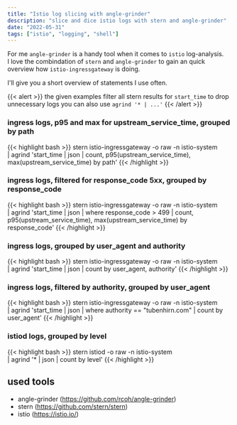 ```yaml
---
title: "Istio log slicing with angle-grinder"
description: "slice and dice istio logs with stern and angle-grinder"
date: "2022-05-31"
tags: ["istio", "logging", "shell"]
---
```


For me `angle-grinder` is a handy tool when it comes to `istio` log-analysis.\
I love the combindation of `stern` and `angle-grinder` to gain an quick overview how `istio-ingressgateway` is doing.

I'll give you a short overview of statements I use often.

{{< alert >}}
the given examples filter all stern results for `start_time` to drop unnecessary logs
you can also use `agrind '* | ...'`
{{< /alert >}}

### ingress logs, p95 and max for upstream_service_time, grouped by path

{{< highlight bash >}}
stern istio-ingressgateway -o raw -n istio-system \
    | agrind 'start_time | json
    | count, p95(upstream_service_time), max(upstream_service_time)
    by path'
{{< /highlight >}}

### ingress logs, filtered for response_code 5xx, grouped by response_code

{{< highlight bash >}}
stern istio-ingressgateway -o raw -n istio-system \
    | agrind 'start_time | json
    | where response_code > 499
    | count, p95(upstream_service_time), max(upstream_service_time)
    by response_code'
{{< /highlight >}}

### ingress logs, grouped by user_agent and authority

{{< highlight bash >}}
stern istio-ingressgateway -o raw -n istio-system \
    | agrind 'start_time | json
    | count
    by user_agent, authority'
{{< /highlight >}}

### ingress logs, filtered by authority, grouped by user_agent

{{< highlight bash >}}
stern istio-ingressgateway -o raw -n istio-system \
    | agrind 'start_time | json
    | where authority == "tubenhirn.com"
    | count
    by user_agent'
{{< /highlight >}}

### istiod logs, grouped by level

{{< highlight bash >}}
stern istiod -o raw -n istio-system \
    | agrind '* | json
    | count
    by level'
{{< /highlight >}}

## used tools

- angle-grinder (https://github.com/rcoh/angle-grinder)
- stern (https://github.com/stern/stern)
- istio (https://istio.io/)

